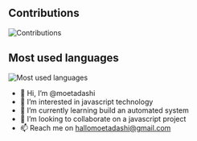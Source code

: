 ## Contributions

<img src="https://github-readme-stats.vercel.app/api?username=moetadashi&show_icons=true&count_private=true&title_color=b794f4&text_color=ffffff&icon_color=ffffff&bg_color=1a202c&include_all_commits=true" alt="Contributions" />

## Most used languages

<img src="https://github-readme-stats.vercel.app/api/top-langs/?username=moetadashi&layout=compact&title_color=553c9a&text_color=1a202c" alt="Most used languages" />

- 👋 Hi, I’m @moetadashi
- 👀 I’m interested in javascript technology
- 🌱 I’m currently learning build an automated system
- 💞️ I’m looking to collaborate on a javascript project
- 📫 Reach me on hallomoetadashi@gmail.com
